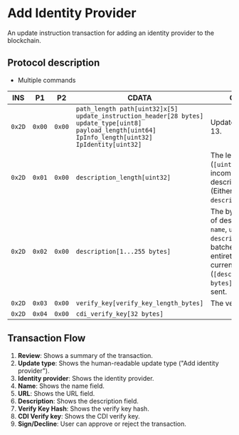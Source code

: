 # Add Identity Provider

An update instruction transaction for adding an identity provider to the blockchain.

## Protocol description

* Multiple commands

INS | P1 | P2 | CDATA | Comment |
|--------|--------|--------|--------------------------------------------------------------------------------------------------------------|-------------------------------------------------------------------------------------------------------------------------------------------------------------------------------------------------|
| `0x2D` | `0x00` | `0x00` | `path_length path[uint32]x[5] update_instruction_header[28 bytes] update_type[uint8] payload_length[uint64] IpInfo_length[uint32] IpIdentity[uint32] ` | Update type must be 13.                                                                                                                                                                          |
| `0x2D` | `0x01` | `0x00` | `description_length[uint32]`                                                                                     | The length (`[uint32]`) of the incoming part of the description structure.  (Either `name`, `url` or `description`)                                                                          |
| `0x2D` | `0x02` | `0x00` | `description[1...255 bytes]`                                                                              | The bytes of a part of description (Either `name`, `url` or `description`). Sent in batches until the entirety of the current part (`[description_length bytes]`) has been sent.                                                                                                                                                             |
| `0x2D` | `0x03` | `0x00` | `verify_key[verify_key_length_bytes]`                                                          | The verify key bytes.                                                                                                                                                   |
| `0x2D` | `0x04` | `0x00` | `cdi_verify_key[32 bytes]`                                                                               |                                                                                                                                                                                                 |

## Transaction Flow

1. **Review**: Shows a summary of the transaction.
2. **Update type**: Shows the human-readable update type ("Add identity provider").
3. **Identity provider**: Shows the identity provider.
4. **Name**: Shows the name field.
5. **URL**: Shows the URL field.
6. **Description**: Shows the description field.
7. **Verify Key Hash**: Shows the verify key hash.
8. **CDI Verify key**: Shows the CDI verify key.
9. **Sign/Decline**: User can approve or reject the transaction.

